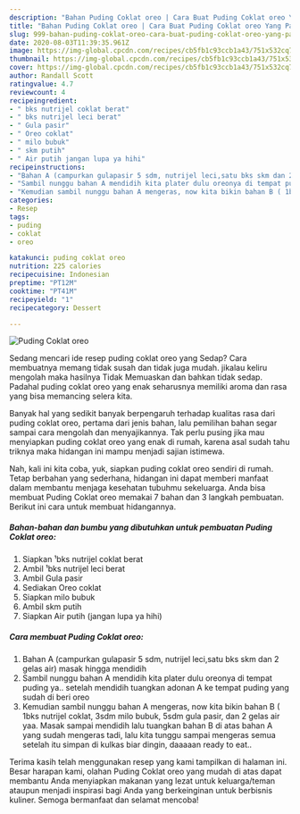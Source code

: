 ```yaml
---
description: "Bahan Puding Coklat oreo | Cara Buat Puding Coklat oreo Yang Paling Enak"
title: "Bahan Puding Coklat oreo | Cara Buat Puding Coklat oreo Yang Paling Enak"
slug: 999-bahan-puding-coklat-oreo-cara-buat-puding-coklat-oreo-yang-paling-enak
date: 2020-08-03T11:39:35.961Z
image: https://img-global.cpcdn.com/recipes/cb5fb1c93ccb1a43/751x532cq70/puding-coklat-oreo-foto-resep-utama.jpg
thumbnail: https://img-global.cpcdn.com/recipes/cb5fb1c93ccb1a43/751x532cq70/puding-coklat-oreo-foto-resep-utama.jpg
cover: https://img-global.cpcdn.com/recipes/cb5fb1c93ccb1a43/751x532cq70/puding-coklat-oreo-foto-resep-utama.jpg
author: Randall Scott
ratingvalue: 4.7
reviewcount: 4
recipeingredient:
- " bks nutrijel coklat berat"
- " bks nutrijel leci berat"
- " Gula pasir"
- " Oreo coklat"
- " milo bubuk"
- " skm putih"
- " Air putih jangan lupa ya hihi"
recipeinstructions:
- "Bahan A (campurkan gulapasir 5 sdm, nutrijel leci,satu bks skm dan 2 gelas air) masak hingga mendidih"
- "Sambil nunggu bahan A mendidih kita plater dulu oreonya di tempat puding ya.. setelah mendidih tuangkan adonan A ke tempat puding yang sudah di beri oreo"
- "Kemudian sambil nunggu bahan A mengeras, now kita bikin bahan B ( 1bks nutrijel coklat, 3sdm milo bubuk, 5sdm gula pasir, dan 2 gelas air yaa. Masak sampai mendidih lalu tuangkan bahan B di atas bahan A yang sudah mengeras tadi, lalu kita tunggu sampai mengeras semua setelah itu simpan di kulkas biar dingin, daaaaan ready to eat.."
categories:
- Resep
tags:
- puding
- coklat
- oreo

katakunci: puding coklat oreo 
nutrition: 225 calories
recipecuisine: Indonesian
preptime: "PT12M"
cooktime: "PT41M"
recipeyield: "1"
recipecategory: Dessert

---
```



![Puding Coklat oreo](https://img-global.cpcdn.com/recipes/cb5fb1c93ccb1a43/751x532cq70/puding-coklat-oreo-foto-resep-utama.jpg)

Sedang mencari ide resep puding coklat oreo yang Sedap? Cara membuatnya memang tidak susah dan tidak juga mudah. jikalau keliru mengolah maka hasilnya Tidak Memuaskan dan bahkan tidak sedap. Padahal puding coklat oreo yang enak seharusnya memiliki aroma dan rasa yang bisa memancing selera kita.



Banyak hal yang sedikit banyak berpengaruh terhadap kualitas rasa dari puding coklat oreo, pertama dari jenis bahan, lalu pemilihan bahan segar sampai cara mengolah dan menyajikannya. Tak perlu pusing jika mau menyiapkan puding coklat oreo yang enak di rumah, karena asal sudah tahu triknya maka hidangan ini mampu menjadi sajian istimewa.


Nah, kali ini kita coba, yuk, siapkan puding coklat oreo sendiri di rumah. Tetap berbahan yang sederhana, hidangan ini dapat memberi manfaat dalam membantu menjaga kesehatan tubuhmu sekeluarga. Anda bisa membuat Puding Coklat oreo memakai 7 bahan dan 3 langkah pembuatan. Berikut ini cara untuk membuat hidangannya.

<!--inarticleads1-->

##### Bahan-bahan dan bumbu yang dibutuhkan untuk pembuatan Puding Coklat oreo:

1. Siapkan  ¹bks nutrijel coklat berat
1. Ambil  ¹bks nutrijel leci berat
1. Ambil  Gula pasir
1. Sediakan  Oreo coklat
1. Siapkan  milo bubuk
1. Ambil  skm putih
1. Siapkan  Air putih (jangan lupa ya hihi)




<!--inarticleads2-->

##### Cara membuat Puding Coklat oreo:

1. Bahan A (campurkan gulapasir 5 sdm, nutrijel leci,satu bks skm dan 2 gelas air) masak hingga mendidih
1. Sambil nunggu bahan A mendidih kita plater dulu oreonya di tempat puding ya.. setelah mendidih tuangkan adonan A ke tempat puding yang sudah di beri oreo
1. Kemudian sambil nunggu bahan A mengeras, now kita bikin bahan B ( 1bks nutrijel coklat, 3sdm milo bubuk, 5sdm gula pasir, dan 2 gelas air yaa. Masak sampai mendidih lalu tuangkan bahan B di atas bahan A yang sudah mengeras tadi, lalu kita tunggu sampai mengeras semua setelah itu simpan di kulkas biar dingin, daaaaan ready to eat..




Terima kasih telah menggunakan resep yang kami tampilkan di halaman ini. Besar harapan kami, olahan Puding Coklat oreo yang mudah di atas dapat membantu Anda menyiapkan makanan yang lezat untuk keluarga/teman ataupun menjadi inspirasi bagi Anda yang berkeinginan untuk berbisnis kuliner. Semoga bermanfaat dan selamat mencoba!
